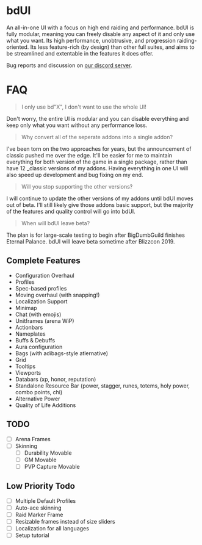 # bdUI
An all-in-one UI with a focus on high end raiding and performance. bdUI is fully modular, meaning you can freely disable any aspect of it and only use what you want. Its high performance, unobtrusive, and progression raiding-oriented. Its less feature-rich (by design) than other full suites, and aims to be streamlined and extentable in the features it does offer.

Bug reports and discussion on [our discord server](https://discord.gg/2SK3bEw).

# FAQ
> I only use bd"X", I don't want to use the whole UI!

Don't worry, the entire UI is modular and you can disable everything and keep only what you want without any performance loss.

> Why convert all of the seperate addons into a single addon?

I've been torn on the two approaches for years, but the announcement of classic pushed me over the edge. It'll be easier for me to maintain everything for both version of the game in a single package, rather than have 12 \_classic versions of my addons. Having everything in one UI will also speed up development and bug fixing on my end.

> Will you stop supporting the other versions?

I will continue to update the other versions of my addons until bdUI moves out of beta. I'll still likely give those addons basic support, but the majority of the features and quality control will go into bdUI.

> When will bdUI leave beta?

The plan is for large-scale testing to begin after BigDumbGuild finishes Eternal Palance. bdUI will leave beta sometime after Blizzcon 2019.

## Complete Features
- Configuration Overhaul
- Profiles
- Spec-based profiles
- Moving overhaul (with snapping!)
- Localization Support
- Minimap
- Chat (with emojis)
- Unitframes (arena WiP)
- Actionbars
- Nameplates
- Buffs & Debuffs
- Aura configuration
- Bags (with adibags-style atlernative)
- Grid
- Tooltips
- Viewports
- Databars (xp, honor, reputation)
- Standalone Resource Bar (power, stagger, runes, totems, holy power, combo points, chi)
- Alternative Power
- Quality of Life Additions

## TODO
- [ ] Arena Frames
- [ ] Skinning
	- [ ] Durability Movable
	- [ ] GM Movable
	- [ ] PVP Capture Movable

## Low Priority Todo
- [ ] Multiple Default Profiles
- [ ] Auto-ace skinning
- [ ] Raid Marker Frame
- [ ] Resizable frames instead of size sliders
- [ ] Localization for all languages
- [ ] Setup tutorial

